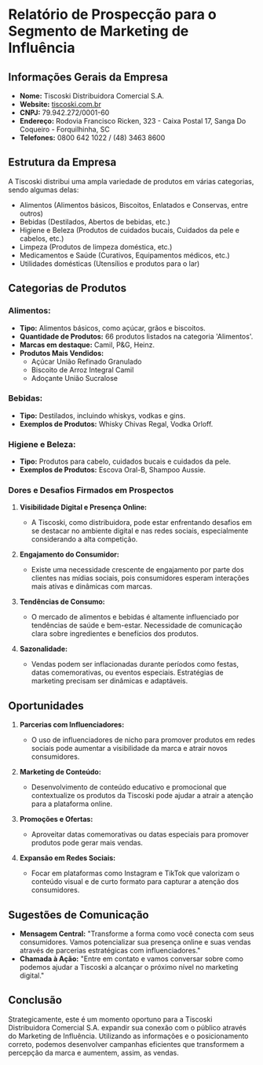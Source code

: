 # Relatório de Prospecção para o Segmento de Marketing de Influência

## Informações Gerais da Empresa
- **Nome:** Tiscoski Distribuidora Comercial S.A.
- **Website:** [tiscoski.com.br](http://www.tiscoski.com.br)
- **CNPJ:** 79.942.272/0001-60
- **Endereço:** Rodovia Francisco Ricken, 323 - Caixa Postal 17, Sanga Do Coqueiro - Forquilhinha, SC
- **Telefones:** 0800 642 1022 / (48) 3463 8600

## Estrutura da Empresa
A Tiscoski distribui uma ampla variedade de produtos em várias categorias, sendo algumas delas:
- Alimentos (Alimentos básicos, Biscoitos, Enlatados e Conservas, entre outros)
- Bebidas (Destilados, Abertos de bebidas, etc.)
- Higiene e Beleza (Produtos de cuidados bucais, Cuidados da pele e cabelos, etc.)
- Limpeza (Produtos de limpeza doméstica, etc.)
- Medicamentos e Saúde (Curativos, Equipamentos médicos, etc.)
- Utilidades domésticas (Utensílios e produtos para o lar)

## Categorias de Produtos
### Alimentos:
- **Tipo:** Alimentos básicos, como açúcar, grãos e biscoitos.
- **Quantidade de Produtos:** 66 produtos listados na categoria 'Alimentos'.
- **Marcas em destaque:** Camil, P&G, Heinz.
- **Produtos Mais Vendidos:**
  - Açúcar União Refinado Granulado
  - Biscoito de Arroz Integral Camil
  - Adoçante União Sucralose

### Bebidas:
- **Tipo:** Destilados, incluindo whiskys, vodkas e gins.
- **Exemplos de Produtos:** Whisky Chivas Regal, Vodka Orloff.
  
### Higiene e Beleza:
- **Tipo:** Produtos para cabelo, cuidados bucais e cuidados da pele.
- **Exemplos de Produtos:** Escova Oral-B, Shampoo Aussie.

### Dores e Desafios Firmados em Prospectos
1. **Visibilidade Digital e Presença Online:**
   - A Tiscoski, como distribuidora, pode estar enfrentando desafios em se destacar no ambiente digital e nas redes sociais, especialmente considerando a alta competição.

2. **Engajamento do Consumidor:**
   - Existe uma necessidade crescente de engajamento por parte dos clientes nas mídias sociais, pois consumidores esperam interações mais ativas e dinâmicas com marcas.

3. **Tendências de Consumo:**
   - O mercado de alimentos e bebidas é altamente influenciado por tendências de saúde e bem-estar. Necessidade de comunicação clara sobre ingredientes e benefícios dos produtos.

4. **Sazonalidade:**
   - Vendas podem ser inflacionadas durante períodos como festas, datas comemorativas, ou eventos especiais. Estratégias de marketing precisam ser dinâmicas e adaptáveis.

## Oportunidades
1. **Parcerias com Influenciadores:**
   - O uso de influenciadores de nicho para promover produtos em redes sociais pode aumentar a visibilidade da marca e atrair novos consumidores.
   
2. **Marketing de Conteúdo:**
   - Desenvolvimento de conteúdo educativo e promocional que contextualize os produtos da Tiscoski pode ajudar a atrair a atenção para a plataforma online.

3. **Promoções e Ofertas:**
   - Aproveitar datas comemorativas ou datas especiais para promover produtos pode gerar mais vendas.

4. **Expansão em Redes Sociais:**
   - Focar em plataformas como Instagram e TikTok que valorizam o conteúdo visual e de curto formato para capturar a atenção dos consumidores.

## Sugestões de Comunicação
* **Mensagem Central:** "Transforme a forma como você conecta com seus consumidores. Vamos potencializar sua presença online e suas vendas através de parcerias estratégicas com influenciadores."
* **Chamada à Ação:** "Entre em contato e vamos conversar sobre como podemos ajudar a Tiscoski a alcançar o próximo nível no marketing digital."

## Conclusão
Strategicamente, este é um momento oportuno para a Tiscoski Distribuidora Comercial S.A. expandir sua conexão com o público através do Marketing de Influência. Utilizando as informações e o posicionamento correto, podemos desenvolver campanhas eficientes que transformem a percepção da marca e aumentem, assim, as vendas.
